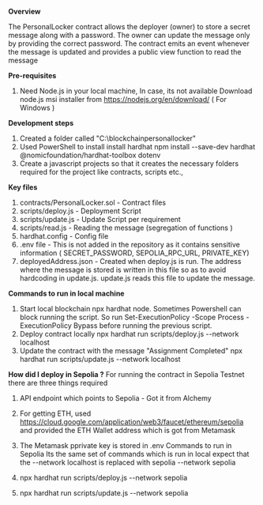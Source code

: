 **Overview**

The PersonalLocker contract allows the deployer (owner) to store a secret message along with a password. The owner can update the message only by providing the correct password. The contract emits an event whenever the message is updated and provides a public view function to read the message

**Pre-requisites**
1.	Need Node.js in your local machine, In case, its not available Download node.js msi installer from https://nodejs.org/en/download/ ( For Windows )

**Development steps**
1.	Created a folder called "C:\blockchainpersonallocker"
2.	Used PowerShell to install install hardhat npm install --save-dev hardhat @nomicfoundation/hardhat-toolbox dotenv
3.	Create a javascript projects so that it creates the necessary folders required for the project like contracts, scripts etc.,

**Key files**
1.	contracts/PersonalLocker.sol - Contract files
2.	scripts/deploy.js - Deployment Script
3.	scripts/update.js - Update Script per requirement
4.	scripts/read.js - Reading the message (segregation of functions )
5.	hardhat.config - Config file
6.	.env file - This is not added in the repository as it contains sensitive information ( SECRET_PASSWORD, SEPOLIA_RPC_URL, PRIVATE_KEY)
7.	deployedAddress.json - Created when deploy.js is run. The address where the message is stored is written in this file so as to avoid hardcoding in update.js. update.js reads this file to update the message.

**Commands to run in local machine**
1.	Start local blockchain npx hardhat node. Sometimes Powershell can block running the script. So run Set-ExecutionPolicy -Scope Process -ExecutionPolicy Bypass before running the previous script.
2.	Deploy contract locally npx hardhat run scripts/deploy.js --network localhost
3.	Update the contract with the message "Assignment Completed" npx hardhat run scripts/update.js --network localhost

**How did I deploy in Sepolia ?** 
For running the contract in Sepolia Testnet there are three things required
1.	API endpoint which points to Sepolia - Got it from Alchemy
2.	For getting ETH, used https://cloud.google.com/application/web3/faucet/ethereum/sepolia and provided the ETH Wallet address which is got from Metamask
3.	The Metamask pprivate key is stored in .env
Commands to run in Sepolia Its the same set of commands which is run in local expect that the --network localhost is replaced with sepolia --network sepolia

1.	npx hardhat run scripts/deploy.js --network sepolia
2.	npx hardhat run scripts/update.js --network sepolia
